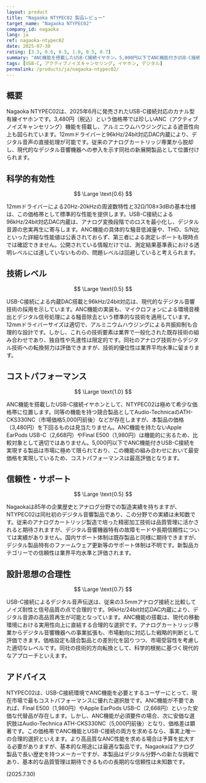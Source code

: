 ```yaml
---
layout: product
title: "Nagaoka NTYPEC02 製品レビュー"
target_name: "Nagaoka NTYPEC02"
company_id: nagaoka
lang: ja
ref: nagaoka-ntypec02
date: 2025-07-30
rating: [3.3, 0.6, 0.5, 1.0, 0.5, 0.7]
summary: "ANC機能を搭載したUSB-C接続イヤホン。5,000円以下でANC機能付きUSB-C接続を実現する希少な製品で、同等機能の競合製品が高価格帯に集中する中、優れたコストパフォーマンスを提供。"
tags: [USB-C, アクティブノイズキャンセリング, イヤホン, デジタル]
permalink: /products/ja/nagaoka-ntypec02/
---
```

## 概要

Nagaoka NTYPEC02は、2025年6月に発売されたUSB-C接続対応のカナル型有線イヤホンです。3,480円（税込）という価格帯では珍しいANC（アクティブノイズキャンセリング）機能を搭載し、アルミニウムハウジングによる遮音性向上も図られています。12mmドライバーと96kHz/24bit対応DAC内蔵により、デジタル音声の直接処理が可能です。従来のアナログカートリッジ専業から脱却し、現代的なデジタル音響機器への参入を示す同社の新展開製品として位置付けられます。

## 科学的有効性

$$ \Large \text{0.6} $$

12mmドライバーによる20Hz-20kHzの周波数特性と32Ω/108±3dBの基本仕様は、この価格帯として標準的な性能を提供します。USB-C接続による96kHz/24bit対応DAC内蔵は、アナログ変換段階でのロスを最小化し、デジタル音源の忠実再生に寄与します。ANC機能の具体的な騒音低減量や、THD、S/N比といった詳細な性能値は公表されておらず、第三者による測定レポートも現時点では確認できません。公開されている情報だけでは、測定結果基準表における透明レベルには達していないものの、問題レベルは回避していると考えられます。

## 技術レベル

$$ \Large \text{0.5} $$

USB-C接続による内蔵DAC搭載と96kHz/24bit対応は、現代的なデジタル音響技術の採用を示しています。ANC機能の実装も、マイクロフォンによる環境音検出とデジタル信号処理による騒音除去という標準的な技術を適用しています。12mmドライバーサイズは適切で、アルミニウムハウジングによる共振抑制も合理的な設計です。しかし、これらの技術要素は業界で一般化された既存技術の組み合わせであり、独自性や先進性は限定的です。同社のアナログ技術からデジタル技術への転換努力は評価できますが、技術的優位性は業界平均水準に留まります。

## コストパフォーマンス

$$ \Large \text{1.0} $$

ANC機能を搭載したUSB-C接続イヤホンとして、NTYPEC02は極めて希少な価格帯に位置します。同等の機能を持つ競合製品としてAudio-TechnicaのATH-CKS330NC（市場価格5,000円前後）などが存在しますが、本製品の価格（3,480円）を下回るものは見当たりません。ANC機能を持たないApple EarPods USB-C（2,668円）やFinal E500（1,980円）は機能的に劣るため、比較対象として適切ではありません。5,000円以下でANC機能付きUSB-C接続を実現する製品は市場に極めて限られており、この機能の組み合わせにおいて最安価格を実現しているため、コストパフォーマンスは最高評価となります。

## 信頼性・サポート

$$ \Large \text{0.5} $$

Nagaokaは85年の企業歴史とアナログ分野での製造実績を持ちますが、NTYPEC02は同社初のデジタル音響製品であり、この分野での実績は未知数です。従来のアナログカートリッジ製造で培った精密加工技術は品質管理に活かされると期待されますが、デジタル音響機器特有の故障モードや長期信頼性については実績がありません。国内サポート体制は既存製品と同様に期待できますが、デジタル製品特有のファームウェア更新等のサポート体制は不明です。新製品カテゴリーでの信頼性は業界平均水準と評価されます。

## 設計思想の合理性

$$ \Large \text{0.7} $$

USB-C接続によるデジタル音声伝送は、従来の3.5mmアナログ接続と比較してノイズ耐性と信号品質の点で合理的です。96kHz/24bit対応DAC内蔵により、デジタル音源の高品質再生が可能となっています。ANC機能の搭載は、現代の移動環境における実用性向上に直結する合理的な選択です。アナログカートリッジ専業からデジタル音響機器への事業拡張も、市場動向に対応した戦略的判断として評価できます。価格設定も競合製品との差別化を図りつつ、市場受容性を考慮した適切なレベルです。同社の技術的方向転換として、科学的根拠に基づく現代的なアプローチといえます。

## アドバイス

NTYPEC02は、USB-C接続環境でANC機能を必要とするユーザーにとって、現在市場で最もコストパフォーマンスに優れた選択肢です。ANC機能が不要であれば、Final E500（1,980円）やApple EarPods USB-C（2,668円）といった安価な代替品が存在します。しかし、ANC機能が必須要件の場合、次に安価な選択肢はAudio-Technica ATH-CKS330NC（5,000円前後）となり、価格差は顕著です。この価格帯でANC機能とUSB-C接続の両方を求めるなら、事実上唯一の合理的選択といえます。より高品質なANC性能を求める場合は予算を拡大する必要がありますが、基本的な用途には最適な製品です。Nagaokaはアナログ製品で長い歴史を持つメーカーですが、本製品はデジタル分野への新たな挑戦であり、基本的な品質管理は期待できるものの長期的な信頼性は未知数です。

(2025.7.30)

